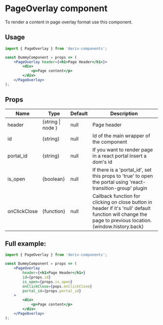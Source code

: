 # PageOverlay component

To render a content in page overlay format use this component.

## Usage

```jsx
import { PageOverlay } from 'deriv-components';

const DummyComponent = props => (
    <PageOverlay header={<h1>Page Header</h1>}>
        <div>
            <p>Page content</p>
        </div>
    </PageOverlay>
);
```

## Props

| Name         | Type              | Default | Description                                                                                                                                               |
| ------------ | ----------------- | ------- | --------------------------------------------------------------------------------------------------------------------------------------------------------- |
| header       | {string \| node } | null    | Page header                                                                                                                                               |
| id           | {string}          | null    | Id of the main wrapper of the component                                                                                                                   |
| portal_id    | {string}          | null    | If you want to render page in a react portal insert a dom's id                                                                                            |
| is_open      | {boolean}         | null    | If there is a 'portal_id', set this props to 'true' to open the portal using 'react-transition-group' plugin                                              |
| onClickClose | {function}        | null    | Callback function for clicking on close button in header if it's 'null' default function will change the page to previous location. (window.history.back) |

## Full example:

```jsx
import { PageOverlay } from 'deriv-components';

const DummyComponent = props => (
    <PageOverlay
        header={<h1>Page Header</h1>}
        id={props.id}
        is_open={props.is_open}
        onClickClose={pops.onClickClose}
        portal_id={props.portal_id}
    >
        <div>
            <p>Page content</p>
        </div>
    </PageOverlay>
);
```
